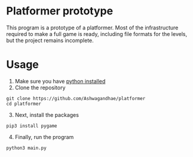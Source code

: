 # Platformer prototype

This program is a prototype of a platformer. Most of the infrastructure required to make a full game is ready, including file formats for the levels, but the project remains incomplete.

# Usage

1. Make sure you have [python installed](https://www.python.org/downloads/)
2. Clone the repository

```
git clone https://github.com/Ashwagandhae/platformer
cd platformer
```

3. Next, install the packages

```
pip3 install pygame
```

4. Finally, run the program

```
python3 main.py
```
